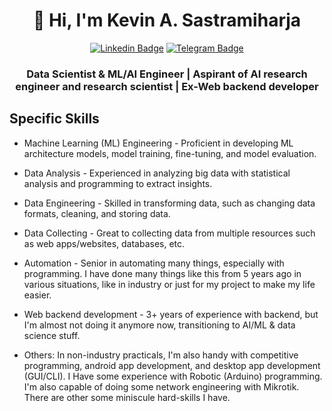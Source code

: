 <!-- ### Hi there 👋 -->

<!--
**KevinAS28/KevinAS28** is a ✨ _special_ ✨ repository because its `README.md` (this file) appears on your GitHub profile.

Here are some ideas to get you started:

- 🔭 I’m currently working on ...
- 🌱 I’m currently learning ...
- 👯 I’m looking to collaborate on ...
- 🤔 I’m looking for help with ...
- 💬 Ask me about ...
- 📫 How to reach me: ...
- 😄 Pronouns: ...
- ⚡ Fun fact: ...
-->

<h1 align="center">👋 Hi, I'm Kevin A. Sastramiharja</h1>

<div align="center">

[![Linkedin Badge](https://img.shields.io/badge/-LinkedIn-0e76a8?style=flat-square&logo=Linkedin&logoColor=white)](https://linkedin.com/in/kevinas28)
[![Telegram Badge](https://img.shields.io/badge/-Telegram-0088cc?style=flat-square&logo=Telegram&logoColor=white)](https://t.me/KevinAS28)

</div>

<h3 align="center">Data Scientist & ML/AI Engineer | Aspirant of AI research engineer and research scientist | Ex-Web backend developer </h3>

<!-- ### Contents: -->
  <!-- - [Specific skills](#specific-skills) -->
  <!-- - [Other projects](#other-projects)   
  - [Tools](#tools) -->
  <!-- - [About me](#about-me) -->
  <!-- - [Fun facts](#fun-facts)
  - [License](#license)  -->

## Specific Skills
  - Machine Learning (ML) Engineering - Proficient in developing ML architecture models, model training, fine-tuning, and model evaluation. 

  - Data Analysis - Experienced in analyzing big data with statistical analysis and programming to extract insights.

  - Data Engineering - Skilled in transforming data, such as changing data formats, cleaning, and storing data.

  - Data Collecting - Great to collecting data from multiple resources such as web apps/websites, databases, etc.

  - Automation - Senior in automating many things, especially with programming. I have done many things like this from 5 years ago in various situations,  like in industry or just for my project to make my life easier.

  - Web backend development - 3+ years of experience with backend, but I'm almost not doing it anymore now, transitioning to AI/ML & data science stuff.

  - Others: In non-industry practicals, I'm also handy with competitive programming, android app development, and desktop app development (GUI/CLI). I Have some experience with Robotic (Arduino) programming. I'm also capable of doing some network engineering with Mikrotik. There are other some miniscule hard-skills I have.


<!-- ## About Me -->
